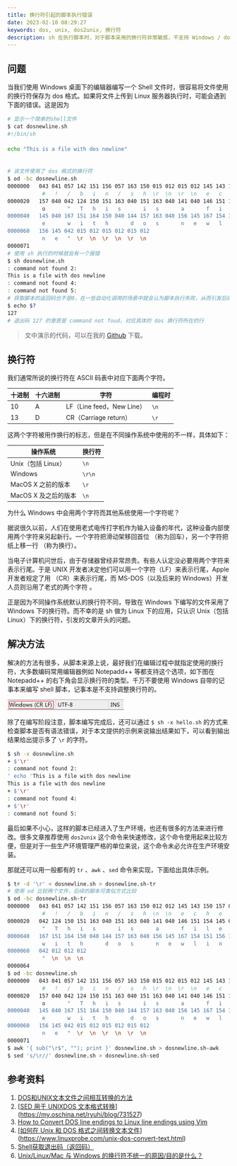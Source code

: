 ```yaml
---
title: 换行符引起的脚本执行错误
date: 2023-02-10 08:29:27
keywords: dos, unix, dos2unix, 换行符
description: sh 在执行脚本时，对于脚本采用的换行符非常敏感，不支持 Windows / dos 格式的换行符，会对脚本执行产生意想不到的问题，本文介绍了换行符的区别以及在生产环境中解决这个问题的方法。
---
```


## 问题

当我们使用 Windows 桌面下的编辑器编写一个 Shell 文件时，很容易将文件使用的换行符保存为 dos 格式。如果将文件上传到 Linux 服务器执行时，可能会遇到下面的错误。这是因为

```sh
# 显示一个简单的shell文件
$ cat dosnewline.sh                                   
#!/bin/sh

echo "This is a file with dos newline"


# 该文件使用了 dos 格式的换行符
$ od -bc dosnewline.sh
0000000   043 041 057 142 151 156 057 163 150 015 012 015 012 145 143 150
           #   !   /   b   i   n   /   s   h  \r  \n  \r  \n   e   c   h
0000020   157 040 042 124 150 151 163 040 151 163 040 141 040 146 151 154
           o       "   T   h   i   s       i   s       a       f   i   l
0000040   145 040 167 151 164 150 040 144 157 163 040 156 145 167 154 151
           e       w   i   t   h       d   o   s       n   e   w   l   i
0000060   156 145 042 015 012 015 012 015 012                            
           n   e   "  \r  \n  \r  \n  \r  \n                            
0000071
# 使用 sh 执行的时候就会有一个报错
$ sh dosnewline.sh    
: command not found 2: 
This is a file with dos newline
: command not found 4: 
: command not found 5: 
# 获取脚本的返回码也不是0，在一些自动化调用的场景中就会认为脚本执行失败，从而引发后续的问题
$ echo $?             
127
# 退出码 127 的意思是 command not foud，对应具体的 dos 换行符所在的行
```

> 文中演示的代码，可以在我的 [Github](https://github.com/cocowool/code-space) 下载。

## 换行符

我们通常所说的换行符在 ASCII 码表中对应下面两个字符。

| 十进制 | 十六进制 | 字符                      | 编程时 |
| ------ | -------- | ------------------------- | ------ |
| 10     | A        | LF（Line feed，New Line） | `\n`   |
| 13     | D        | CR（Carriage return）     | `\r`   |

这两个字符被用作换行的标志，但是在不同操作系统中使用的不一样，具体如下：

| 操作系统             | 换行符 |
| -------------------- | ------ |
| Unix（包括 Linux）   | `\n`   |
| Windows              | `\r\n` |
| MacOS X 之前的版本   | `\r`   |
| MacOS X 及之后的版本 | `\n`   |

为什么 Windows 中会用两个字符而其他系统使用一个字符呢？

据说很久以前，人们在使用老式电传打字机作为输入设备的年代，这种设备内部使用两个字符来另起新行。一个字符把滑动架移回首位 （称为回车），另一个字符把纸上移一行 （称为换行）。

当电子计算机问世后，由于存储器曾经非常昂贵。有些人认定没必要用两个字符来表示行尾。于是 UNIX 开发者决定他们可以用一个字符（LF）来表示行尾，Apple 开发者规定了用 （CR）来表示行尾，而 MS-DOS（以及后来的 Windows）开发人员则沿用了老式的两个字符 。

正是因为不同操作系统默认的换行符不同，导致在 Windows 下编写的文件采用了 Windows 下的换行符。而不幸的是 sh 做为 Linux 下的应用，只认识 Unix（包括 Linux）下的换行符，引发的文章开头的问题。

## 解决方法

解决的方法有很多，从脚本来源上说，最好我们在编辑过程中就指定使用的换行符，大多数编码常用编辑器例如 Notepadd++ 等都支持这个选项，如下图在 Notepadd++ 的右下角会显示换行符的类型。千万不要使用 Windows 自带的记事本来编写 shell 脚本，记事本是不支持调整换行符的。

![img](20230210-dos2unix/1730512-20220327222631395-128360807.png)

除了在编写阶段注意，脚本编写完成后，还可以通过 `$ sh -x hello.sh` 的方式来检查脚本是否有语法错误，对于本文提供的示例来说输出结果如下，可以看到输出结果给出提示多了 `\r` 的字符。

```sh
$ sh -x dosnewline.sh 
+ $'\r'
: command not found 2: 
' echo 'This is a file with dos newline
This is a file with dos newline
+ $'\r'
: command not found 4: 
+ $'\r'
: command not found 5: 
```

最后如果不小心，这样的脚本已经进入了生产环境，也还有很多的方法来进行修改。很多文章推荐使用 `dos2unix` 这个命令来快速修改，这个命令使用起来比较方便，但是对于一些生产环境管理严格的单位来说，这个命令未必允许在生产环境安装。

那就还可以用一般都有的 `tr` 、`awk` 、`sed` 命令来实现，下面给出具体示例。

```sh
$ tr -d '\r' < dosnewline.sh > dosnewline.sh-tr
# 使用 od 比较两个文件，后续的脚本可类似方式比较
$ od -bc dosnewline.sh-tr 
0000000   043 041 057 142 151 156 057 163 150 012 012 145 143 150 157 040
           #   !   /   b   i   n   /   s   h  \n  \n   e   c   h   o    
0000020   042 124 150 151 163 040 151 163 040 141 040 146 151 154 145 040
           "   T   h   i   s       i   s       a       f   i   l   e    
0000040   167 151 164 150 040 144 157 163 040 156 145 167 154 151 156 145
           w   i   t   h       d   o   s       n   e   w   l   i   n   e
0000060   042 012 012 012                                                
           "  \n  \n  \n                                                
0000064
$ od -bc dosnewline.sh   
0000000   043 041 057 142 151 156 057 163 150 015 012 015 012 145 143 150
           #   !   /   b   i   n   /   s   h  \r  \n  \r  \n   e   c   h
0000020   157 040 042 124 150 151 163 040 151 163 040 141 040 146 151 154
           o       "   T   h   i   s       i   s       a       f   i   l
0000040   145 040 167 151 164 150 040 144 157 163 040 156 145 167 154 151
           e       w   i   t   h       d   o   s       n   e   w   l   i
0000060   156 145 042 015 012 015 012 015 012                            
           n   e   "  \r  \n  \r  \n  \r  \n                            
0000071
$ awk '{ sub("\r$", ""); print }' dosnewline.sh > dosnewline.sh-awk 
$ sed 's/\r//' dosnewline.sh > dosnewline.sh-sed 
```

## 参考资料

1. [DOS和UNIX文本文件之间相互转换的方法](https://blog.csdn.net/weixin_30360497/article/details/96205869)
2. [[SED 用于 UNIXDOS 文本格式转换](https://my.oschina.net/ryuhi/blog/731527)](https://my.oschina.net/ryuhi/blog/731527)
3. [How to Convert DOS line endings to Linux line endings using Vim](https://www.geeksforgeeks.org/how-to-convert-dos-line-endings-to-linux-line-endings-using-vim/)
4. [[如何在 Unix 和 DOS 格式之间转换文本文件](https://www.linuxprobe.com/unix-dos-convert-text.html)](https://www.linuxprobe.com/unix-dos-convert-text.html)
5. [Shell获取退出码（返回码）](https://blog.csdn.net/asty9000/article/details/86681890)
6. [Unix/Linux/Mac 与 Windows 的换行符不统一的原因/目的是什么？](https://www.zhihu.com/question/46542168)
